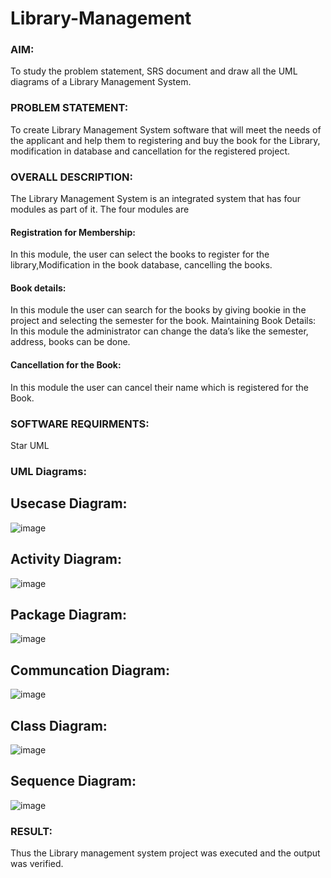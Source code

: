 # Library-Management
### AIM:
To study the problem statement, SRS document and draw all the UML diagrams of a Library Management System.
### PROBLEM STATEMENT:
To create Library Management System software that will meet the needs of the applicant
and help them to registering and buy the book for the Library, modification in database and
cancellation for the registered project.
### OVERALL DESCRIPTION:

The Library Management System is an integrated system that has four modules as part of
it. The four modules are
#### Registration for Membership:
In this module, the user can select the books to register for the library,Modification in the book
database, cancelling the books.
#### Book details:
In this module the user can search for the books by giving bookie in the project and selecting
the semester for the book.
Maintaining Book Details:
In this module the administrator can change the data’s like the semester, address, books can be
done.
#### Cancellation for the Book:
In this module the user can cancel their name which is registered for the Book.
### SOFTWARE REQUIRMENTS:
Star UML
### UML Diagrams:
## Usecase Diagram:
![image](https://github.com/anithapalani2123/Library-Management/assets/94184990/5656c58c-04ce-4106-bef7-0bae51093970)
## Activity Diagram:
![image](https://github.com/anithapalani2123/Library-Management/assets/94184990/2160f94b-f32c-44c6-ae9e-ef574d32e3df)
## Package Diagram:
![image](https://github.com/anithapalani2123/Library-Management/assets/94184990/cbc8b4b7-013f-476f-b266-18b2833219b3)
## Communcation Diagram:
![image](https://github.com/anithapalani2123/Library-Management/assets/94184990/8804802b-18c9-4524-9413-aacfc0c55bce)
## Class Diagram:
![image](https://github.com/anithapalani2123/Library-Management/assets/94184990/0d49205b-cca6-4a12-8477-ccf4e5c0ee00)
## Sequence Diagram:
![image](https://github.com/anithapalani2123/Library-Management/assets/94184990/e704bbf1-5f86-437d-abc1-2cbe69d6f09a)

### RESULT:
Thus the Library management system project was executed and the output was verified.
